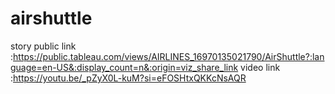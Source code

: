 # airshuttle
story public link :https://public.tableau.com/views/AIRLINES_16970135021790/AirShuttle?:language=en-US&:display_count=n&:origin=viz_share_link 
video link :https://youtu.be/_pZyX0L-kuM?si=eFOSHtxQKKcNsAQR

